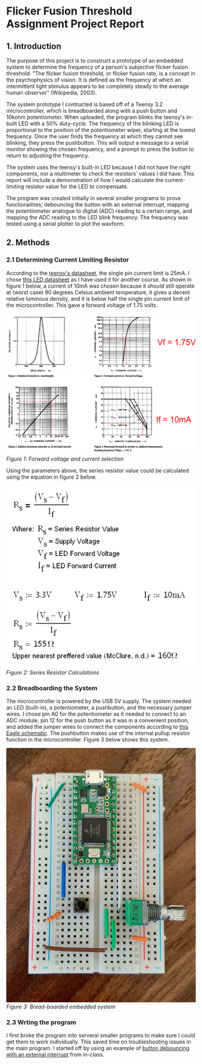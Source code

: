 # Flicker Fusion Threshold Assignment Project Report

## 1. Introduction

The purpose of this project is to construct a prototype of an embedded system to determine the frequency of a person's subjective flicker fusion threshold. "The flicker fusion threshold, or flicker fusion rate, is a concept in the psychophysics of vision. It is defined as the frequency at which an intermittent light stimulus appears to be completely steady to the average human observer" (Wikipedia, 2003).

The system prototype I contructed is based off of a Teensy 3.2 microcontroller, which is breadboarded along with a push button and 10kohm potentiometer. When uploaded, the program blinks the teensy's in-built LED with a 50% duty-cycle. The frequency of the blinking LED is proportional to the position of the potentiometer wiper, starting at the lowest frequency. Once the user finds the frequency at which they cannot see blinking, they press the pushbutton. This will output a message to a serial monitor showing the chosen frequency, and a prompt to press the button to return to adjusting the frequency.

The system uses the teensy's built-in LED because I did not have the right components, nor a multimeter to check the resistors' values I did have. This report will include a demonstration of how I would calculate the current-limiting resistor value for the LED to compensate.

The program was created initially in several smaller programs to prove functionalities; debouncing the button with an external interrupt, mapping the potentiometer analogue to digital (ADC) reading to a certain range, and mapping the ADC reading to the LED blink frequency. The frequency was tested using a serial plotter to plot the wavform.

## 2. Methods

### 2.1 Determining Current Limiting Resistor

According to the [teensy's datasheet](Project_media/Datasheets/MK20DX64VLH7_Datasheet.pdf), the single pin current limit is 25mA. I chose [this LED datasheet](Project_media/Datasheets/element14_1003210_LED.pdf) as I have used it for another course. As shown in figure 1 below, a current of 10mA was chosen because it should still operate at (worst case) 90 degrees Celsius ambient temperature, it gives a decent relative luminous density, and it is below half the single pin current limit of the microcontroller. This gave a forward voltage of 1.75 volts.

![Figure 1: Forward voltage and current selection](Project_media\Images\LED_data.PNG)
*_Figure 1:_ Forward voltage and current selection*

Using the parameters above, the series resistor value could be calculated using the equation in figure 2 below.

![Figure 2: Series Resistor Calculations](Project_media\Results\Series_resitor_calcs.PNG)
*_Figure 2:_ Series Resistor Calculations*

### 2.2 Breadboarding the System

The microcontroller is powered by the USB 5V supply. The system needed an LED (built-in), a potentiometer, a pushbutton, and the necessary jumper wires. I chose pin A0 for the potentiometer as it needed to connect to an ADC module, pin 12 for the push button as it was in a convenient position, and added the jumper wires to connect the components according to [this Eagle schematic](Schematic\Flicker_Fusion_schematic.PNG). The pushbutton makes use of the internal pullup resistor function in the microcontroller. Figure 3 below shows this system.

![Figure 3: Bread-boarded embedded system](Project_media\Images\Breadboarded_System.jpg)
*_Figure 3:_ Bread-boarded embedded system*

### 2.3 Wrting the program

I first broke the program into serveral smaller programs to make sure I could get them to work individually. This saved time on troubleshooting issues in the main program. I started off by using an example of [button debouncing with an external interrupt](Test_projects/Debounce_with_E_interrupt) from in-class.